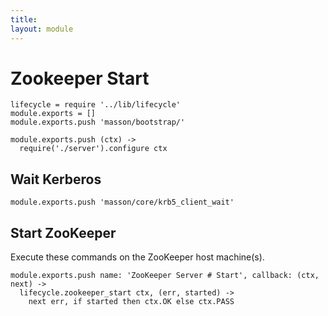 ```yaml
---
title: 
layout: module
---
```


# Zookeeper Start

    lifecycle = require '../lib/lifecycle'
    module.exports = []
    module.exports.push 'masson/bootstrap/'

    module.exports.push (ctx) ->
      require('./server').configure ctx

## Wait Kerberos

    module.exports.push 'masson/core/krb5_client_wait'

## Start ZooKeeper

Execute these commands on the ZooKeeper host machine(s).

    module.exports.push name: 'ZooKeeper Server # Start', callback: (ctx, next) ->
      lifecycle.zookeeper_start ctx, (err, started) ->
        next err, if started then ctx.OK else ctx.PASS

